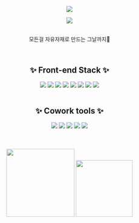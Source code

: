 <div align="center">
  <p>
    <img src="https://capsule-render.vercel.app/api?text=Boram Kim 😎&animation=twinkling&fontSize=60&&color=gradient&type=soft">
  </p>
  <img src="https://c.tenor.com/Qu46-3ANACUAAAAC/judy-hopps-driving.gif">
  <br/>
  <br/>
  <p>모든걸 자유자재로 만드는 그날까지🚀</p>
  <br/>
  <h2>✨ Front-end Stack ✨</h2>
  <img src="https://img.shields.io/badge/HTML-E34F26?style=flat-square&logo=HTML5&logoColor=white"/>
  <img src="https://img.shields.io/badge/CSS3-F68212?style=flat-square&logo=CSS3&logoColor=white"/>
  <img src="https://img.shields.io/badge/tailwindcss-%2338B2AC.svg?style=flat-square&logo=tailwind-css&logoColor=white"/>
  <img src="https://img.shields.io/badge/SCSS-CC6699?style=flat-square&logo=Sass&logoColor=white"/>
  <img src="https://img.shields.io/badge/JavaScript-F7DF1E?style=flat-square&logo=JavaScript&logoColor=white"/>
  <img src="https://img.shields.io/badge/JQuery-0769AD?style=flat-square&logo=jQuery&logoColor=white"/>
  <img src="https://img.shields.io/badge/React-61DAFB?style=flat-square&logo=React&logoColor=white"/>
  <img src="https://img.shields.io/badge/Redux-764ABC?style=flat-square&logo=Redux&logoColor=white"/>
  <!--  
 -->
  
  
  <br/>
  <br/>
  <h2>✨ Cowork tools ✨</h2>
  <img src="https://img.shields.io/badge/GitHub-181717?style=flat-square&logo=GitHub&logoColor=white"/>
  <img src="https://img.shields.io/badge/Notion-000000?style=flat-square&logo=Notion&logoColor=white"/>
  <img src="https://img.shields.io/badge/Figma-F24E1E?style=flat-square&logo=Figma&logoColor=white"/>
  <img src="https://img.shields.io/badge/Slack-4A154B?style=flat-square&logo=Slack&logoColor=white"/>
  <img src="https://img.shields.io/badge/Gather-caa6fe?style=flat-square&logo=Undertale&logoColor=white"/>

  <br/>
  <br/>
  <br/>
  <br/>
  <img height="180" src="https://github-readme-stats.vercel.app/api?username=boram2445&show_icons=true&custom_title=Boram's&nbsp;github&nbsp;👀&hide_border=true">
  <img height="150" src="https://github-readme-stats.vercel.app/api/top-langs/?username=boram2445&layout=compact&custom_title=My&nbsp;Language&nbsp;⌨️&hide_border=true">
</div>
<!--
  배워야 할 스택
  <img src="https://img.shields.io/badge/Visual Studio-5C2D91?style=flat-square&logo=Visual Studio&logoColor=white"/>
  <img src="https://img.shields.io/badge/StyledComponents/Emotion-DB7093?style=flat-square&logo=Styled-components&logoColor=white"/>
  <img src="https://img.shields.io/badge/TypeScript-3178C6?style=flat-square&logo=TypeScript&logoColor=white"/>
  <img src="https://img.shields.io/badge/ReduxSaga-999999?style=flat-square&logo=Redux-Saga&logoColor=white"/> 
  <img src="https://img.shields.io/badge/Next-000000?style=flat-square&logo=Next.js&logoColor=white"/>
  <img src="https://img.shields.io/badge/npm-CB3837?style=flat-square&logo=npm&logoColor=white"/>
  <img src="https://img.shields.io/badge/Yarn-2C8EBB?style=flat-square&logo=Yarn&logoColor=white"/>
  <img src="https://img.shields.io/badge/Prettier-F7B93E?style=flat-square&logo=Prettier&logoColor=white"/>
  <img src="https://img.shields.io/badge/Babel-F9DC3E?style=flat-square&logo=Babel&logoColor=white"/>
  <img src="https://img.shields.io/badge/Gulp-CF4647?style=flat-square&logo=Gulp&logoColor=white"/>
  <img src="https://img.shields.io/badge/Webpack-8DD6F9?style=flat-square&logo=Webpack&logoColor=white"/>
  <img src="https://img.shields.io/badge/MaterialUI-0081CB?style=flat-square&logo=Material-UI&logoColor=white"/>
  <img src="https://img.shields.io/badge/Postman-FF6C37?style=flat-square&logo=Postman&logoColor=white"/>
  <img src="https://img.shields.io/badge/Zeplin-FFE4AF?style=flat-square&logo=Zotero&logoColor=black"/> -->

